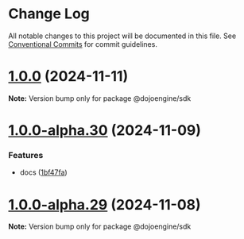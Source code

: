 # Change Log

All notable changes to this project will be documented in this file.
See [Conventional Commits](https://conventionalcommits.org) for commit guidelines.

# [1.0.0](https://github.com/dojoengine/sdk/compare/v1.0.0-alpha.30...v1.0.0) (2024-11-11)

**Note:** Version bump only for package @dojoengine/sdk

# [1.0.0-alpha.30](https://github.com/dojoengine/sdk/compare/v1.0.0-alpha.29...v1.0.0-alpha.30) (2024-11-09)

### Features

-   docs ([1bf47fa](https://github.com/dojoengine/sdk/commit/1bf47fae3afef5ab7f02f9ed288141e735ab2788))

# [1.0.0-alpha.29](https://github.com/dojoengine/sdk/compare/v1.0.0-alpha.28...v1.0.0-alpha.29) (2024-11-08)

**Note:** Version bump only for package @dojoengine/sdk
